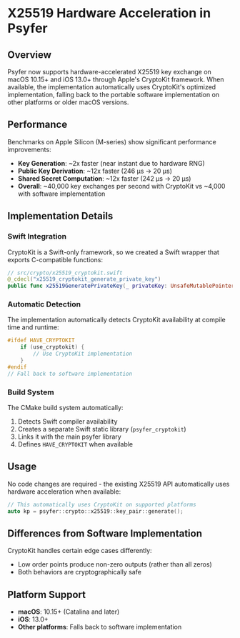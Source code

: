 # X25519 Hardware Acceleration in Psyfer

## Overview

Psyfer now supports hardware-accelerated X25519 key exchange on macOS 10.15+ and iOS 13.0+ through Apple's CryptoKit framework. When available, the implementation automatically uses CryptoKit's optimized implementation, falling back to the portable software implementation on other platforms or older macOS versions.

## Performance

Benchmarks on Apple Silicon (M-series) show significant performance improvements:

- **Key Generation**: ~2x faster (near instant due to hardware RNG)
- **Public Key Derivation**: ~12x faster (246 μs → 20 μs)
- **Shared Secret Computation**: ~12x faster (242 μs → 20 μs)
- **Overall**: ~40,000 key exchanges per second with CryptoKit vs ~4,000 with software implementation

## Implementation Details

### Swift Integration

CryptoKit is a Swift-only framework, so we created a Swift wrapper that exports C-compatible functions:

```swift
// src/crypto/x25519_cryptokit.swift
@_cdecl("x25519_cryptokit_generate_private_key")
public func x25519GeneratePrivateKey(_ privateKey: UnsafeMutablePointer<UInt8>) -> Int32
```

### Automatic Detection

The implementation automatically detects CryptoKit availability at compile time and runtime:

```cpp
#ifdef HAVE_CRYPTOKIT
    if (use_cryptokit) {
        // Use CryptoKit implementation
    }
#endif
// Fall back to software implementation
```

### Build System

The CMake build system automatically:
1. Detects Swift compiler availability
2. Creates a separate Swift static library (`psyfer_cryptokit`)
3. Links it with the main psyfer library
4. Defines `HAVE_CRYPTOKIT` when available

## Usage

No code changes are required - the existing X25519 API automatically uses hardware acceleration when available:

```cpp
// This automatically uses CryptoKit on supported platforms
auto kp = psyfer::crypto::x25519::key_pair::generate();
```

## Differences from Software Implementation

CryptoKit handles certain edge cases differently:
- Low order points produce non-zero outputs (rather than all zeros)
- Both behaviors are cryptographically safe

## Platform Support

- **macOS**: 10.15+ (Catalina and later)
- **iOS**: 13.0+
- **Other platforms**: Falls back to software implementation